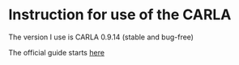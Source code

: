 # Instruction for use of the CARLA

The version I use is CARLA 0.9.14 (stable and bug-free)

The official guide starts [here](https://carla.readthedocs.io/en/0.9.14/foundations/)